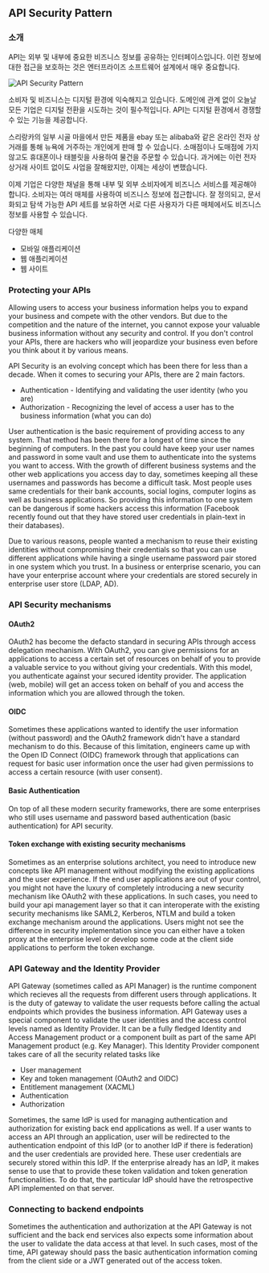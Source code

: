 ## API Security Pattern

### 소개

API는 외부 및 내부에 중요한 비즈니스 정보를 공유하는 인터페이스입니다. 이런 정보에 대한 접근을 보호하는 것은 엔터프라이즈 소프트웨어 설계에서 매우 중요합니다.

![API Security Pattern](images/API-Security-Pattern.png)

소비자 및 비즈니스는 디지털 환경에 익숙해지고 있습니다. 도메인에 관계 없이 오늘날 모든 기업은 디지털 전환을 시도하는 것이 필수적입니다. API는 디지털 환경에서 경쟁할 수 있는 기능을 제공합니다.

스리랑카의 일부 시골 마을에서 만든 제품을 ebay 또는 alibaba와 같은 온라인 전자 상거래를 통해 뉴욕에 거주하는 개인에게 판매 할 수 있습니다. 소매점이나 도매점에 가지 않고도 휴대폰이나 태블릿을 사용하여 물건을 주문할 수 있습니다. 과거에는 이런 전자 상거래 사이트 없이도 사업을 잘해왔지만, 이제는 세상이 변했습니다.

이제 기업은 다양한 채널을 통해 내부 및 외부 소비자에게 비즈니스 서비스를 제공해야 합니다. 소비자는 여러 매체를 사용하여 비즈니스 정보에 접근합니다. 잘 정의되고, 문서화되고 탐색 가능한 API 세트를 보유하면 서로 다른 사용자가 다른 매체에서도 비즈니스 정보를 사용할 수 있습니다.

다양한 매체
* 모바일 애플리케이션
* 웹 애플리케이션
* 웹 사이트

### Protecting your APIs

Allowing users to access your business information helps you to expand your business and compete with the other vendors. But due to the competition and the nature of the internet, you cannot expose your valuable business information without any security and control. If you don't control your APIs, there are hackers who will jeopardize your business even before you think about it by various means. 

API Security is an evolving concept which has been there for less than a decade. When it comes to securing your APIs, there are 2 main factors. 

- Authentication - Identifying and validating the user identity (who you are)
- Authorization - Recognizing the level of access a user has to the business information (what you can do)

User authentication is the basic requirement of providing access to any system. That method has been there for a longest of time since the beginning of computers. In the past you could have keep your user names and password in some vault and use them to authenticate into the systems you want to access. With the growth of different business systems and the other web applications you access day to day, sometimes keeping all these usernames and passwords has become a difficult task. Most people uses same credentials for their bank accounts, social logins, computer logins as well as business applications. So providing this information to one system can be dangerous if some hackers access this information (Facebook recently found out that they have stored user credentials in plain-text in their databases). 

Due to various reasons, people wanted a mechanism to reuse their existing identities without compromising their credentials so that you can use different applications while having a single username password pair stored in one system which you trust. In a business or enterprise scenario, you can have your enterprise account where your credentials are stored securely in enterprise user store (LDAP, AD). 

### API Security mechanisms

#### OAuth2
OAuth2 has become the defacto standard in securing APIs through access delegation mechanism. With OAuth2, you can give permissions for an applications to access a certain set of resources on behalf of you to provide a valuable service to you without giving your credentials. With this model, you authenticate against your secured identity provider. The application (web, mobile) will get an access token on behalf of you and access the information which you are allowed through the token. 

#### OIDC
Sometimes these applications wanted to identify the user information (without password) and the OAuth2 framework didn't have a standard mechanism to do this. Because of this limitation, engineers came up with the Open ID Connect (OIDC) framework through that applications can request for basic user information once the user had given permissions to access a certain resource (with user consent).

#### Basic Authentication
On top of all these modern security frameworks, there are some enterprises who still uses username and password based authentication (basic authentication) for API security. 

#### Token exchange with existing security mechanisms
Sometimes as an enterprise solutions architect, you need to introduce new concepts like API management without modifying the existing applications and the user experience. If the end user applications are out of your control, you might not have the luxury of completely introducing a new security mechanism like OAuth2 with these applications. In such cases, you need to build your api management layer so that it can interoperate with the existing security mechanisms like SAML2, Kerberos, NTLM and build a token exchange mechanism around the applications. Users might not see the difference in security implementation since you can either have a token proxy at the enterprise level or develop some code at the client side applications to perform the token exchange. 

### API Gateway and the Identity Provider
API Gateway (sometimes called as API Manager) is the runtime component which recieves all the requests from different users through applications. It is the duty of gateway to validate the user requests before calling the actual endpoints which provides the business information. API Gateway uses a special component to validate the user identities and the access control levels named as Identity Provider. It can be a fully fledged Identity and Access Management product or a component built as part of the same API Management product (e.g. Key Manager). This Identity Provider component takes care of all the security related tasks like

- User management
- Key and token management (OAuth2 and OIDC)
- Entitlement management (XACML)
- Authentication
- Authorization

Sometimes, the same IdP is used for managing authentication and authorization for existing back end applications as well. If a user wants to access an API through an application, user will be redirected to the authentication endpoint of this IdP (or to another IdP if there is federation) and the user credentials are provided here. These user credentials are securely stored within this IdP. If the enterprise already has an IdP, it makes sense to use that to provide these token validation and token generation functionalities. To do that, the particular IdP should have the retrospective API implemented on that server. 

### Connecting to backend endpoints
Sometimes the authentication and authorization at the API Gateway is not sufficient and the back end services also expects some information about the user to validate the data access at that level. In such cases, most of the time, API gateway should pass the basic authentication information coming from the client side or a JWT generated out of the access token.

